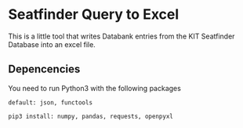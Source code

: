 # Seatfinder Query to Excel

This is a little tool that writes Databank entries from the KIT Seatfinder Database into an excel file.

## Depencencies

You need to run Python3 with the following packages

```
default: json, functools
```
```
pip3 install: numpy, pandas, requests, openpyxl
```
